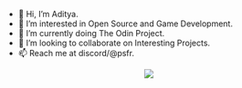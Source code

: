 - 👋 Hi, I’m Aditya.
- 👀 I’m interested in Open Source and Game Development.
- 🌱 I’m currently doing The Odin Project.
- 💞️ I’m looking to collaborate on Interesting Projects.
- 📫 Reach me at discord/@psfr.


<p align="center">
  <a href="https://skillicons.dev">
    <img src="https://skillicons.dev/icons?i=js,html,css,c,cpp,py,git,linux,figma,blender&perline=5" />
  </a>
</p>

<!---
adityax4/adityax4 is a ✨ special ✨ repository because its `README.md` (this file) appears on your GitHub profile.
You can click the Preview link to take a look at your changes.
--->
